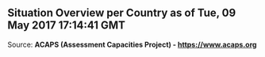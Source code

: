 ## Situation Overview per Country as of Tue, 09 May 2017 17:14:41 GMT

Source: **ACAPS (Assessment Capacities Project) - https://www.acaps.org**